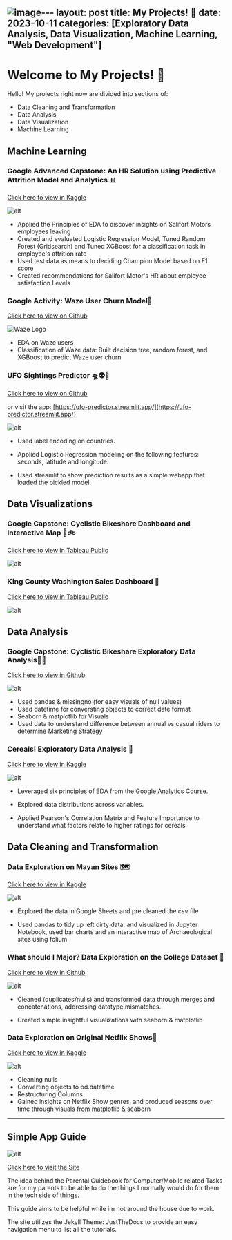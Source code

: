![image](https://github.com/user-attachments/assets/8a92b7f3-a6d2-4866-aa5d-f839576e34df)---
layout: post
title: My Projects! 🚀 
date: 2023-10-11
categories: [Exploratory Data Analysis, Data Visualization, Machine Learning, "Web Development"]
---

# Welcome to My Projects! 🔮
Hello! My projects right now are divided into sections of: 
- Data Cleaning and Transformation
- Data Analysis
- Data Visualization
- Machine Learning 

## Machine Learning

### **Google Advanced Capstone: An HR Solution using Predictive Attrition Model and Analytics** 📊
[Click here to view in Kaggle](https://www.kaggle.com/code/dmquindoza/hr-solutions-predictive-model-and-analytics)

![alt](https://i.ibb.co/3dmQZmK/art.png)

- Applied the Principles of EDA to discover insights on Salifort Motors employees leaving 
- Created and evaluated Logistic Regression Model, Tuned Random Forest (Gridsearch) and Tuned XGBoost for a classification task in employee's attrition rate 
- Used test data as means to deciding Champion Model based on F1 score
- Created recommendations for Salifort Motor's HR about employee satisfaction Levels

### **Google Activity: Waze User Churn Model**🚙
[Click here to view on Github](https://github.com/davidquindoza/waze_churn_model)

![Waze Logo](https://i.ibb.co/YyBjn3B/Waze-Logo.webp)

- EDA on Waze users 
- Classification of Waze data: Built decision tree, random forest, and XGBoost to predict Waze user churn

### **UFO Sightings Predictor** 🛸👽👾
[Click here to view on Github](https://github.com/davidquindoza/UFO_predictor)

or visit the app:
[https://ufo-predictor.streamlit.app/](https://ufo-predictor.streamlit.app/)

![alt](https://i.ibb.co/vssrrRk/albert-antony-HWQXIYbs8-PM-unsplash.jpg)

- Used label encoding on countries.

- Applied Logistic Regression modeling on the following features: seconds, latitude and longitude.

- Used streamlit to show prediction results as a simple webapp that loaded the pickled model.


## Data Visualizations 

### **Google Capstone: Cyclistic Bikeshare Dashboard and Interactive Map** 🗾🚲
[Click here to view in Tableau Public](https://public.tableau.com/app/profile/david.matthew.quindoza/viz/CyclisticBikeshareDashboardwithRoutes/BikeshareDashboard)

![alt](https://i.ibb.co/n7hqV3Y/image.png)


### **King County Washington Sales Dashboard** 🏡
[Click here to view in Tableau Public](https://public.tableau.com/app/profile/david.matthew.quindoza/viz/InteractiveHouseSalesDashboard/InteractiveHouseSalesDashboard)

![alt](https://i.ibb.co/6X5yR7L/image.png)


## Data Analysis

### **Google Capstone: Cyclistic Bikeshare Exploratory Data Analysis**🚵‍♀️
[Click here to view in Github](https://github.com/davidquindoza/google-bikeshare-capstone)

![alt](https://i.ibb.co/Wkvjxtz/image.png)

- Used pandas & missingno (for easy visuals of null values)
- Used datetime for conversting objects to correct date format
- Seaborn & matplotlib for Visuals
- Used data to understand difference between annual vs casual riders to determine Marketing Strategy

### **Cereals! Exploratory Data Analysis** 🥣
[Click here to view in Kaggle](https://www.kaggle.com/code/dmquindoza/cereals-exploratory-data-analysis)

![alt](https://i.ibb.co/DVVjssw/image.png)


- Leveraged six principles of EDA from the Google Analytics Course.

- Explored data distributions across variables.

- Applied Pearson's Correlation Matrix and Feature Importance to understand what factors relate to higher ratings for cereals 

## Data Cleaning and Transformation

### **Data Exploration on Mayan Sites 🗺️**
[Click here to view in Kaggle](https://www.kaggle.com/code/dmquindoza/exploratory-data-analysis-on-mayan-sites)

![alt](https://i.ibb.co/nb5Zc00/map.png) 

- Explored the data in Google Sheets and pre cleaned the csv file

- Used pandas to tidy up left dirty data, and visualized in Jupyter Notebook, used bar charts and an interactive map of Archaeological sites using folium

### **What should I Major? Data Exploration on the College Dataset 🏫** 
[Click here to view in Github](https://github.com/davidquindoza/colleges_EDA/blob/main/college_dataset/college_dataset.ipynb)

![alt](https://i.ibb.co/zQF4tRT/image.png)

- Cleaned (duplicates/nulls) and transformed data through merges and concatenations, addressing datatype mismatches.

- Created simple insightful visualizations with seaborn & matplotlib

### **Data Exploration on Original Netflix Shows**🍿
[Click here to view in Kaggle](https://www.kaggle.com/code/dmquindoza/original-netflix-shows-exploratory-data-analysis)

![alt](https://i.ibb.co/0XVr9p4/netflix.jpg)

- Cleaning nulls 
- Converting objects to pd.datetime 
- Restructuring Columns
- Gained insights on Netflix Show genres, and produced seasons over time through visuals from matplotlib & seaborn

---

## Simple App Guide

![alt](https://i.ibb.co/5GSRNJf/png.png)

[Click here to visit the Site](https://davidquindoza.github.io/parentGuidebook/)

The idea behind the Parental Guidebook for Computer/Mobile related Tasks are for my parents to be able to do the things I normally would do for them in the tech side of things.

This guide aims to be helpful while im not around the house due to work.

The site utilizes the Jekyll Theme: JustTheDocs to provide an easy navigation menu to list all the tutorials.





